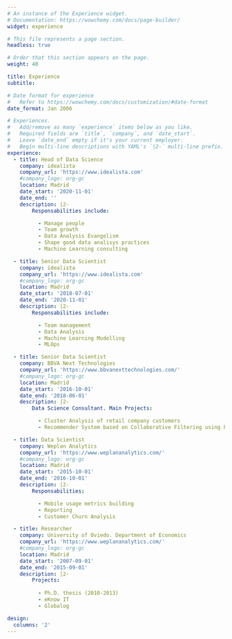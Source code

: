 ```yaml
---
# An instance of the Experience widget.
# Documentation: https://wowchemy.com/docs/page-builder/
widget: experience

# This file represents a page section.
headless: true

# Order that this section appears on the page.
weight: 40

title: Experience
subtitle:

# Date format for experience
#   Refer to https://wowchemy.com/docs/customization/#date-format
date_format: Jan 2006

# Experiences.
#   Add/remove as many `experience` items below as you like.
#   Required fields are `title`, `company`, and `date_start`.
#   Leave `date_end` empty if it's your current employer.
#   Begin multi-line descriptions with YAML's `|2-` multi-line prefix.
experience:
  - title: Head of Data Science
    company: idealista
    company_url: 'https://www.idealista.com'
    #company_logo: org-gc
    location: Madrid
    date_start: '2020-11-01'
    date_end: ''
    description: |2-
        Responsabilities include:

          - Manage people
          - Team growth
          - Data Analysis Evangelism
          - Shape good data analisys practices
          - Machine Learning consulting

  - title: Senior Data Scientist
    company: idealista
    company_url: 'https://www.idealista.com'
    #company_logo: org-gc
    location: Madrid
    date_start: '2018-07-01'
    date_end: '2020-11-01'
    description: |2-
        Responsabilities include:

          - Team management
          - Data Analysis
          - Machine Learning Modelling
          - MLOps

  - title: Senior Data Scientist
    company: BBVA Next Technologies
    company_url: 'https://www.bbvanexttechnologies.com/'
    #company_logo: org-gc
    location: Madrid
    date_start: '2016-10-01'
    date_end: '2018-06-01'
    description: |2-
        Data Science Consultant. Main Projects:

          - Cluster Analysis of retail company customers
          - Recommender System based on Collaborative Filtering using Pytorch on GPUs

  - title: Data Scientist
    company: Weplan Analytics
    company_url: 'https://www.weplananalytics.com/'
    #company_logo: org-gc
    location: Madrid
    date_start: '2015-10-01'
    date_end: '2016-10-01'
    description: |2-
        Responsabilities:

          - Mobile usage metrics building
          - Reporting
          - Customer Churn Analysis

  - title: Researcher
    company: University of Oviedo. Department of Economics
    company_url: 'https://www.weplananalytics.com/'
    #company_logo: org-gc
    location: Madrid
    date_start: '2007-09-01'
    date_end: '2015-09-01'
    description: |2-
        Projects:
        
          - Ph.D. thesis (2010-2013)
          - eKnow IT
          - Globalog

design:
  columns: '2'
---
```

